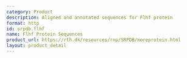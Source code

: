 ```yaml
---
category: Product
description: Aligned and annotated sequences for Flhf protein
format: http
id: srpdb.flhf
name: Flhf Protein Sequences
product_url: https://rth.dk/resources/rnp/SRPDB/moreprotein.html
layout: product_detail
---
```

